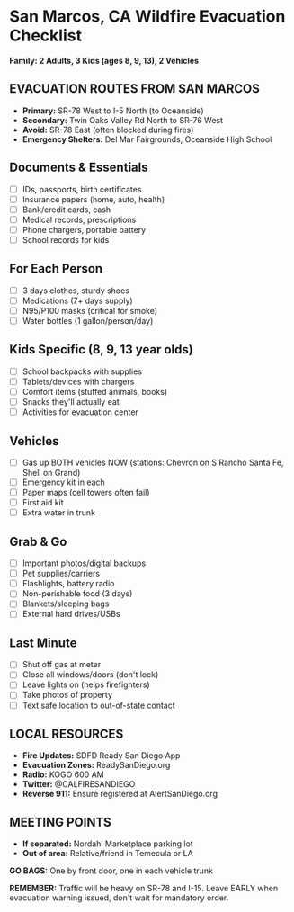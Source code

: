 # San Marcos, CA Wildfire Evacuation Checklist

**Family: 2 Adults, 3 Kids (ages 8, 9, 13), 2 Vehicles**

## EVACUATION ROUTES FROM SAN MARCOS
- **Primary:** SR-78 West to I-5 North (to Oceanside)
- **Secondary:** Twin Oaks Valley Rd North to SR-76 West
- **Avoid:** SR-78 East (often blocked during fires)
- **Emergency Shelters:** Del Mar Fairgrounds, Oceanside High School

## Documents & Essentials
- [ ] IDs, passports, birth certificates
- [ ] Insurance papers (home, auto, health)
- [ ] Bank/credit cards, cash
- [ ] Medical records, prescriptions
- [ ] Phone chargers, portable battery
- [ ] School records for kids

## For Each Person
- [ ] 3 days clothes, sturdy shoes
- [ ] Medications (7+ days supply)
- [ ] N95/P100 masks (critical for smoke)
- [ ] Water bottles (1 gallon/person/day)

## Kids Specific (8, 9, 13 year olds)
- [ ] School backpacks with supplies
- [ ] Tablets/devices with chargers
- [ ] Comfort items (stuffed animals, books)
- [ ] Snacks they'll actually eat
- [ ] Activities for evacuation center

## Vehicles
- [ ] Gas up BOTH vehicles NOW (stations: Chevron on S Rancho Santa Fe, Shell on Grand)
- [ ] Emergency kit in each
- [ ] Paper maps (cell towers often fail)
- [ ] First aid kit
- [ ] Extra water in trunk

## Grab & Go
- [ ] Important photos/digital backups
- [ ] Pet supplies/carriers
- [ ] Flashlights, battery radio
- [ ] Non-perishable food (3 days)
- [ ] Blankets/sleeping bags
- [ ] External hard drives/USBs

## Last Minute
- [ ] Shut off gas at meter
- [ ] Close all windows/doors (don't lock)
- [ ] Leave lights on (helps firefighters)
- [ ] Take photos of property
- [ ] Text safe location to out-of-state contact

## LOCAL RESOURCES
- **Fire Updates:** SDFD Ready San Diego App
- **Evacuation Zones:** ReadySanDiego.org
- **Radio:** KOGO 600 AM
- **Twitter:** @CALFIRESANDIEGO
- **Reverse 911:** Ensure registered at AlertSanDiego.org

## MEETING POINTS
- **If separated:** Nordahl Marketplace parking lot
- **Out of area:** Relative/friend in Temecula or LA

**GO BAGS:** One by front door, one in each vehicle trunk

**REMEMBER:** Traffic will be heavy on SR-78 and I-15. Leave EARLY when evacuation warning issued, don't wait for mandatory order.